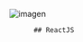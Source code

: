 ![imagen](https://user-images.githubusercontent.com/104821476/180455649-c57066cc-03d8-4666-a743-e2fdd8bb4a30.png)

          ## ReactJS
